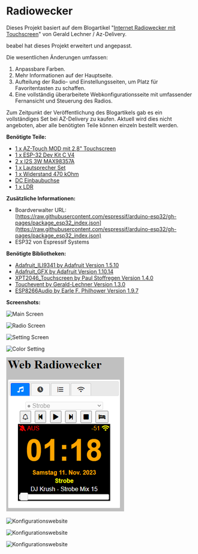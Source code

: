 # Radiowecker

Dieses Projekt basiert auf dem Blogartikel "[Internet Radiowecker mit Touchscreen](https://www.az-delivery.de/blogs/azdelivery-blog-fur-arduino-und-raspberry-pi/internet-radiowecker-mit-touchscreen)" von Gerald Lechner / Az-Delivery. 

beabel hat dieses Projekt erweitert und angepasst. 

Die wesentlichen Änderungen umfassen:

1. Anpassbare Farben.
2. Mehr Informationen auf der Hauptseite.
3. Aufteilung der Radio- und Einstellungsseiten, um Platz für Favoritentasten zu schaffen.
4. Eine vollständig überarbeitete Webkonfigurationsseite mit umfassender Fernansicht und Steuerung des Radios.

Zum Zeitpunkt der Veröffentlichung des Blogartikels gab es ein vollständiges Set bei AZ-Delivery zu kaufen. Aktuell wird dies nicht angeboten, aber alle benötigten Teile können einzeln bestellt werden.

**Benötigte Teile:**

- [1 x AZ-Touch MOD mit 2,8" Touchscreen](https://www.amazon.de/AZDelivery-Wandgeh%25C3%25A4useset-Touchscreen-SPI-Touch-Controller-kompatibel/dp/B08LL6YKWS?ref_=ast_sto_dp&amp;th=1&_encoding=UTF8&tag=kunigunde-21&linkCode=ur2&linkId=f9715e9370dae9b8dfaa2f869e476cf6&camp=1638&creative=6742)
- [1 x ESP-32 Dev Kit C V4](https://www.amazon.de/AZDelivery-NodeMCU-Development-Nachfolgermodell-ESP8266/dp/B0BF5NRF8H?ref_=ast_sto_dp&amp;th=1&_encoding=UTF8&tag=kunigunde-21&linkCode=ur2&linkId=298a863084ebff496a7d676f496cc987&camp=1638&creative=6742)
- [2 x I2S 3W MAX98357A](https://www.amazon.de/AZDelivery-filterloses-Breakout-Modul-Decoder-Modul-Anwendungsbereich/dp/B09PL8XKPX?ref_=ast_sto_dp&amp;th=1&_encoding=UTF8&tag=kunigunde-21&linkCode=ur2&linkId=91b4a0e36db75088f843bea7ea1f7185&camp=1638&creative=6742)
- [1 x Lautsprecher Set](https://www.amazon.de/AZDelivery-tragbarer-Mini-Lautsprecher-Schnittstelle-elektronische/dp/B09PL6XFHB?ref_=ast_sto_dp&amp;th=1&_encoding=UTF8&tag=kunigunde-21&linkCode=ur2&linkId=add11a2c40e472311164a4afb2cbf93d&camp=1638&creative=6742)
- [1 x Widerstand 470 kOhm](https://www.amazon.de/dp/B07Q87JZ9G/ref=redir_mobile_desktop?_encoding=UTF8&amp;aaxitk=c9f745e69ea368a67c85ee24786eb4d0&amp;content-id=amzn1.sym.6f8b36f0-c2c9-44f2-97a8-5b151d2fc9c7%253Aamzn1.sym.6f8b36f0-c2c9-44f2-97a8-5b151d2fc9c7&amp;hsa_cr_id=4093011600002&amp;pd_rd_plhdr=t&amp;pd_rd_r=7fc9fc2d-6c55-4301-bda6-db2fc18511b1&amp;pd_rd_w=eVOTt&amp;pd_rd_wg=kTV0v&amp;qid=1698844633&amp;ref_=sbx_be_s_sparkle_mcd_asin_0_title&amp;sr=1-1-e0fa1fdd-d857-4087-adda-5bd576b25987&amp;th=1&_encoding=UTF8&tag=kunigunde-21&linkCode=ur2&linkId=7faa54f01d926614c4082c8bdde594dc&camp=1638&creative=6742)
- [DC Einbaubuchse](https://www.amazon.de/RUNCCI-YUN-Socket%25EF%25BC%2588Mit-DC-Hohlstecker-L%25C3%25B6tanschluss-%25C3%259Cberwachungskameras/dp/B0836C9PWR/ref=sr_1_3?__mk_de_DE=%25C3%2585M%25C3%2585%25C5%25BD%25C3%2595%25C3%2591&amp;crid=24MZIOM3BT8A4&amp;keywords=RUNCCI-YUN+5%252C5+mm+x+2%252C1+mm+DC+Socket%25EF%25BC%2588Mit+Kabel%25EF%25BC%2589+6X+DC-Hohlstecker+mit+L%25C3%25B6tanschluss%252C+5%252C5+mm&amp;qid=1698846578&amp;s=ce-de&amp;sprefix=runcci-yun+5+5+mm+x+2+1+mm+dc+socket+mit+kabel+6x+dc-hohlstecker+mit+l%25C3%25B6tanschluss+5+5+mm%252Celectronics%252C78&amp;sr=1-3&_encoding=UTF8&tag=kunigunde-21&linkCode=ur2&linkId=fc9b9732beaa2cc27185a6b539f25b46&camp=1638&creative=6742)
- [1 x LDR](https://www.amazon.de/AZDelivery-Lichtsensor-Fotowiderstand-Helligkeitssensor-kompatibel/dp/B07ZYXHF3C?ref_=ast_sto_dp&amp;th=1&_encoding=UTF8&tag=kunigunde-21&linkCode=ur2&linkId=16353e2b25a923beb8d6dfce46538414&camp=1638&creative=6742)

**Zusätzliche Informationen:**

- Boardverwalter URL: [https://raw.githubusercontent.com/espressif/arduino-esp32/gh-pages/package_esp32_index.json](https://raw.githubusercontent.com/espressif/arduino-esp32/gh-pages/package_esp32_index.json)
- ESP32 von Espressif Systems

**Benötigte Bibliotheken:**

- [Adafruit_ILI9341 by Adafruit Version 1.5.10](https://github.com/adafruit/Adafruit_ILI9341)
- [Adafruit_GFX by Adafruit Version 1.10.14](https://github.com/adafruit/Adafruit-GFX-Library)
- [XPT2046_Touchscreen by Paul Stoffregen Version 1.4.0](https://github.com/PaulStoffregen/XPT2046_Touchscreen)
- [Touchevent by Gerald-Lechner Version 1.3.0](https://github.com/GerLech/TouchEvent)
- [ESP8266Audio by Earle F. Philhower Version 1.9.7](https://github.com/earlephilhower/ESP8266Audio)

**Screenshots:**

![Main Screen](screenshot/result.jpg?raw=true "Hauptbildschirm")

![Radio Screen](screenshot/radio.jpg?raw=true "Radiobildschirm")

![Setting Screen](screenshot/settings.jpg?raw=true "Einstellungen")

![Color Setting](screenshot/settings_color.png?raw=true "Farbeinstellungen")

![Konfigurationswebsite](screenshot/website.png?raw=true "Musik")

![Konfigurationswebsite](screenshot/website_2.png?raw=true "Wecker")

![Konfigurationswebsite](screenshot/website_3.png?raw=true "Radio")

![Konfigurationswebsite](screenshot/website_4.png?raw=true "WLAN")
